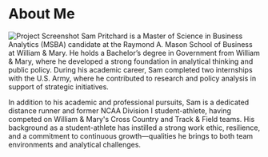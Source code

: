 # About Me
![Project Screenshot](images/screenshot.png)
Sam Pritchard is a Master of Science in Business Analytics (MSBA) candidate at the Raymond A. Mason School of Business at William & Mary. He holds a Bachelor’s degree in Government from William & Mary, where he developed a strong foundation in analytical thinking and public policy. During his academic career, Sam completed two internships with the U.S. Army, where he contributed to research and policy analysis in support of strategic initiatives.

In addition to his academic and professional pursuits, Sam is a dedicated distance runner and former NCAA Division I student-athlete, having competed on William & Mary's Cross Country and Track & Field teams. His background as a student-athlete has instilled a strong work ethic, resilience, and a commitment to continuous growth—qualities he brings to both team environments and analytical challenges.
